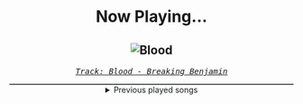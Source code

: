 <div align="center"> 
<h1>Now Playing...</h1>

![Blood](https://i.scdn.co/image/ab67616d00001e021522bd2a4ea3d69e17f19429)
--
_<samp><a href="https://open.spotify.com/track/7gQ7DfSSc3b8e4cHtFnDxu">Track: Blood - Breaking Benjamin</a></samp>_

<div style="border: 1px #4B5054 solid"></div>
<details>
  <summary>
    Previous played songs
  </summary>
  <table>
    <thead>
      <tr>
        <th>
          Artist
        </th>
        <th>
          Song
        </th>
        <th>
          Link
        </th>
      </tr>
    </thead>
    <tbody>
      <tr><td>Breaking Benjamin</td><td>Blood</td><td><a href="https://open.spotify.com/track/7gQ7DfSSc3b8e4cHtFnDxu">https://open.spotify.com/track/7gQ7DfSSc3b8e4cHtFnDxu</a></td></tr><tr><td>Breaking Benjamin</td><td>Close to Heaven</td><td><a href="https://open.spotify.com/track/0zAJqlBcRSvrcCae4TwkBv">https://open.spotify.com/track/0zAJqlBcRSvrcCae4TwkBv</a></td></tr><tr><td>Breaking Benjamin</td><td>Firefly</td><td><a href="https://open.spotify.com/track/7pDHM9huHHpRc9CrxZElsW">https://open.spotify.com/track/7pDHM9huHHpRc9CrxZElsW</a></td></tr><tr><td>999999999</td><td>300000003</td><td><a href="https://open.spotify.com/track/3BiEL2MiPGsw6imQiNAHUZ">https://open.spotify.com/track/3BiEL2MiPGsw6imQiNAHUZ</a></td></tr><tr><td>Stray Kids</td><td>Lose My Breath (Feat. Charlie Puth)</td><td><a href="https://open.spotify.com/track/2DXavoWAmIHlrECHPM1Vca">https://open.spotify.com/track/2DXavoWAmIHlrECHPM1Vca</a></td></tr><tr><td>Stray Kids</td><td>Chk Chk Boom</td><td><a href="https://open.spotify.com/track/09keT5ocFhEd5W5HidiUNq">https://open.spotify.com/track/09keT5ocFhEd5W5HidiUNq</a></td></tr><tr><td>Hollywood Undead</td><td>Everywhere I Go</td><td><a href="https://open.spotify.com/track/1czaCgWLWgqp0eRIZ0BcXh">https://open.spotify.com/track/1czaCgWLWgqp0eRIZ0BcXh</a></td></tr><tr><td>Hämatom</td><td>Es regnet Bier</td><td><a href="https://open.spotify.com/track/6jeM1OMTY7FpJd6RVqL6kp">https://open.spotify.com/track/6jeM1OMTY7FpJd6RVqL6kp</a></td></tr><tr><td>ENMA</td><td>Killer (Muzan Jackson)</td><td><a href="https://open.spotify.com/track/5t4XM7WsjGpSAsVuVQpF48">https://open.spotify.com/track/5t4XM7WsjGpSAsVuVQpF48</a></td></tr><tr><td>ENMA</td><td>Killer (Muzan Jackson)</td><td><a href="https://open.spotify.com/track/5t4XM7WsjGpSAsVuVQpF48">https://open.spotify.com/track/5t4XM7WsjGpSAsVuVQpF48</a></td></tr><tr><td>Silos</td><td>Black Mold</td><td><a href="https://open.spotify.com/track/0uOLM57T5P4nRq2ul5u65X">https://open.spotify.com/track/0uOLM57T5P4nRq2ul5u65X</a></td></tr><tr><td>Disturbed</td><td>Ten Thousand Fists</td><td><a href="https://open.spotify.com/track/5hkgrWxkobGtg30I7DsfVu">https://open.spotify.com/track/5hkgrWxkobGtg30I7DsfVu</a></td></tr><tr><td>Breaking Benjamin</td><td>Lights Out</td><td><a href="https://open.spotify.com/track/5aBknBm85rJp8fSWu2koV2">https://open.spotify.com/track/5aBknBm85rJp8fSWu2koV2</a></td></tr><tr><td>Breaking Benjamin</td><td>Unknown Soldier</td><td><a href="https://open.spotify.com/track/4u9UZQxoVkabuLZldQGHi6">https://open.spotify.com/track/4u9UZQxoVkabuLZldQGHi6</a></td></tr><tr><td>Rise Against</td><td>Savior</td><td><a href="https://open.spotify.com/track/1vcxF91pWs9uNwDROuiCPB">https://open.spotify.com/track/1vcxF91pWs9uNwDROuiCPB</a></td></tr><tr><td>Linkin Park</td><td>No More Sorrow</td><td><a href="https://open.spotify.com/track/4CWhc9FaMMfBTt4ANjfbOf">https://open.spotify.com/track/4CWhc9FaMMfBTt4ANjfbOf</a></td></tr><tr><td>Celldweller</td><td>Switchback</td><td><a href="https://open.spotify.com/track/1NCnHEjwEZIvC5mJfdSBfU">https://open.spotify.com/track/1NCnHEjwEZIvC5mJfdSBfU</a></td></tr><tr><td>Story Of The Year</td><td>The Antidote</td><td><a href="https://open.spotify.com/track/7yGhfjsppOXSLcoSwcJ1yT">https://open.spotify.com/track/7yGhfjsppOXSLcoSwcJ1yT</a></td></tr><tr><td>I Will Never Be The Same</td><td>Worldless</td><td><a href="https://open.spotify.com/track/04DVF065NOx5wRtYeOP2OH">https://open.spotify.com/track/04DVF065NOx5wRtYeOP2OH</a></td></tr><tr><td>In Flames</td><td>Cloud Connected</td><td><a href="https://open.spotify.com/track/7fw1s9GkS288i2HQxMMlas">https://open.spotify.com/track/7fw1s9GkS288i2HQxMMlas</a></td></tr>
    </tbody>
  </table>
</details>

</div>
